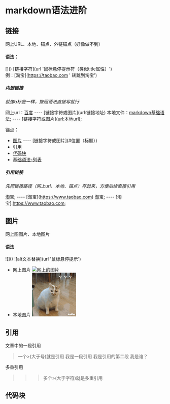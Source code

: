 # markdown语法进阶

## 链接
网上URL、本地、锚点、外链锚点（好像做不到）
#### 语法：
\[]()
\[链接字符](url '鼠标悬停提示符（类似title属性）')  
例：\[淘宝](https://taobao.com ' 转跳到淘宝')
##### 内嵌链接

*就像a标签一样，按照语法直接写就行*

网上url：[百度](http://www.baidu.com) ---- \[链接字符或图片](url:链接地址)
本地文件：[markdown基础语法](./01-基础语法.md); ---- \[链接字符或图片](url:本地url);

锚点：
- [图片](#图片) ---- \[链接字符或图片](#位置（标题）)
- [引用](#引用)
- [代码块](#代码块 '跳到代码块')
- [基础语法-列表](./01-基础语法.md#列表)

##### 引用链接
*先把链接路径（网上url、本地、锚点）存起来，方便后续直接引用*

[淘宝](https://www.taobao.com); ----  \[淘宝](https://www.taobao.com)
[淘宝]; ---- \[淘宝]:https://www.taobao.com;


## 图片
网上图图片、本地图片
#### 语法
\!\[]()
!\[alt文本替换](url '鼠标悬停提示')
- 网上图片
![网上的图片](https://www.baidu.com/link?url=IZjh1jhHuOzqNXm2YtPU331YIH_TAz4yCdTbKSLhOyto7FPMRXOQwOr432ArDeLQWAq7JtfPearUKnbyovbFBRvq1Tvyme42m5_fzt1IaU5IzV-J1m1QsTCO9IC7uHI0&wd=&eqid=98f9467a00012008000000065c5ba2c3 '百度图片')
- 本地图片
![本地图片](./images/11.gif '这是一只猫')

## 引用
文章中的一段引用

> 一个>(大于号)就是引用
我是一段引用
我是引用的第二段
我是谁？

多重引用

>>> 多个>(大于字符)就是多重引用


## 代码块


<!-- 下面是链接地址 -->
[淘宝]:https://www.taobao.com;
